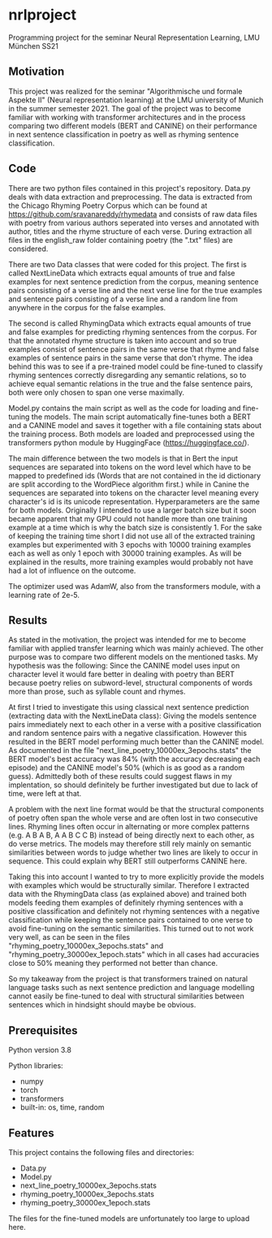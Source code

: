 # nrlproject
Programming project for the seminar Neural Representation Learning, LMU München SS21

## Motivation

This project was realized for the seminar "Algorithmische und formale Aspekte II" (Neural representation learning) at the LMU university of Munich in the summer semester 2021.
The goal of the project was to become familiar with working with transformer architectures and in the process comparing two different models (BERT and CANINE) on their performance in next sentence classification in poetry as well as rhyming sentence classification.

## Code

There are two python files contained in this project's repository.
Data.py deals with data extraction and preprocessing. The data is extracted from the Chicago Rhyming Poetry Corpus which can be found at https://github.com/sravanareddy/rhymedata and consists of raw data files with poetry from various authors seperated into verses and annotated with author, titles and the rhyme structure of each verse. During extraction all files in the english_raw folder containing poetry (the ".txt" files) are considered.

There are two Data classes that were coded for this project. The first is called NextLineData which extracts equal amounts of true and false examples for next sentence prediction from the corpus, meaning sentence pairs consisting of a verse line and the next verse line for the true examples and sentence pairs consisting of a verse line and a random line from anywhere in the corpus for the false examples.

The second is called RhymingData which extracts equal amounts of true and false examples for predicting rhyming sentences from the corpus. For that the annotated rhyme structure is taken into account and so true examples consist of sentence pairs in the same verse that rhyme and false examples of sentence pairs in the same verse that don't rhyme. The idea behind this was to see if a pre-trained model could be fine-tuned to classify rhyming sentences correctly disregarding any semantic relations, so to achieve equal semantic relations in the true and the false sentence pairs, both were only chosen to span one verse maximally.


Model.py contains the main script as well as the code for loading and fine-tuning the models. The main script automatically fine-tunes both a BERT and a CANINE model and saves it together with a file containing stats about the training process. Both models are loaded and preprocessed using the transformers python module by HuggingFace (https://huggingface.co/).

The main difference between the two models is that in Bert the input sequences are separated into tokens on the word level which have to be mapped to predefined ids (Words that are not contained in the id dictionary are split according to the WordPiece algorithm first.) while in Canine the sequences are separated into tokens on the character level meaning every character's id is its unicode representation. Hyperparameters are the same for both models. Originally I intended to use a larger batch size but it soon became apparent that my GPU could not handle more than one training example at a time which is why the batch size is consistently 1. For the sake of keeping the training time short I did not use all of the extracted training examples but experimented with 3 epochs with 10000 training examples each as well as only 1 epoch with 30000 training examples. As will be explained in the results, more training examples would probably not have had a lot of influence on the outcome.

The optimizer used was AdamW, also from the transformers module, with a learning rate of 2e-5.

## Results

As stated in the motivation, the project was intended for me to become familiar with applied transfer learning which was mainly achieved. The other purpose was to compare two different models on the mentioned tasks. My hypothesis was the following: Since the CANINE model uses input on character level it would fare better in dealing with poetry than BERT because poetry relies on subword-level, structural components of words more than prose, such as syllable count and rhymes.

At first I tried to investigate this using classical next sentence prediction (extracting data with the NextLineData class): Giving the models sentence pairs immediately next to each other in a verse with a positive classification and random sentence pairs with a negative classification. However this resulted in the BERT model performing much better than the CANINE model. As documented in the file "next_line_poetry_10000ex_3epochs.stats" the BERT model's best accuracy was 84% (with the accuracy decreasing each episode) and the CANINE model's 50% (which is as good as a random guess). Admittedly both of these results could suggest flaws in my implentation, so should definitely be further investigated but due to lack of time, were left at that.

A problem with the next line format would be that the structural components of poetry often span the whole verse and are often lost in two consecutive lines. Rhyming lines often occur in alternating or more complex patterns (e.g. A B A B, A A B C C B) instead of being directly next to each other, as do verse metrics. The models may therefore still rely mainly on semantic similarities between words to judge whether two lines are likely to occur in sequence. This could explain why BERT still outperforms CANINE here.

Taking this into account I wanted to try to more explicitly provide the models with examples which would be structurally similar. Therefore I extracted data with the RhymingData class (as explained above) and trained both models feeding them examples of definitely rhyming sentences with a positive classification and definitely not rhyming sentences with a negative classification while keeping the sentence pairs contained to one verse to avoid fine-tuning on the semantic similarities. This turned out to not work very well, as can be seen in the files "rhyming_poetry_10000ex_3epochs.stats" and "rhyming_poetry_30000ex_1epoch.stats" which in all cases had accuracies close to 50% meaning they performed not better than chance.

So my takeaway from the project is that transformers trained on natural language tasks such as next sentence prediction and language modelling cannot easily be fine-tuned to deal with structural similarities between sentences which in hindsight should maybe be obvious.

## Prerequisites

Python version 3.8

Python libraries:
- numpy
- torch
- transformers
- built-in: os, time, random

## Features

This project contains the following files and directories:
- Data.py
- Model.py
- next_line_poetry_10000ex_3epochs.stats
- rhyming_poetry_10000ex_3epochs.stats
- rhyming_poetry_30000ex_1epoch.stats

The files for the fine-tuned models are unfortunately too large to upload here.
